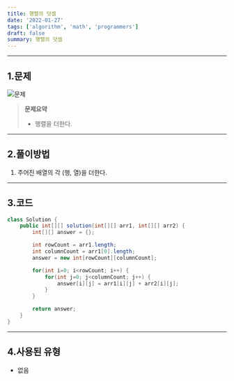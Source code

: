 ```yaml
---
title: 행렬의 덧셈
date: '2022-01-27'
tags: ['algorithm', 'math', 'programmers']
draft: false
summary: 행렬의 덧셈
---
```


<TOCInline toc={props.toc} asDisclosure />

---

## 1.문제

![문제](/static/images/md-images/24e07aa545a321277869959ccc9212f647e5317bc14373701c5caa069220ff1d.png)

> **문제요약**
>
> - 행렬을 더한다.

---

## 2.풀이방법

1. 주어진 배열의 각 (행, 열)을 더한다.

---

## 3.코드

```java
class Solution {
    public int[][] solution(int[][] arr1, int[][] arr2) {
        int[][] answer = {};

        int rowCount = arr1.length;
        int columnCount = arr1[0].length;
        answer = new int[rowCount][columnCount];

        for(int i=0; i<rowCount; i++) {
            for(int j=0; j<columnCount; j++) {
                answer[i][j] = arr1[i][j] + arr2[i][j];
            }
        }

        return answer;
    }
}
```

---

## 4.사용된 유형

- 없음
